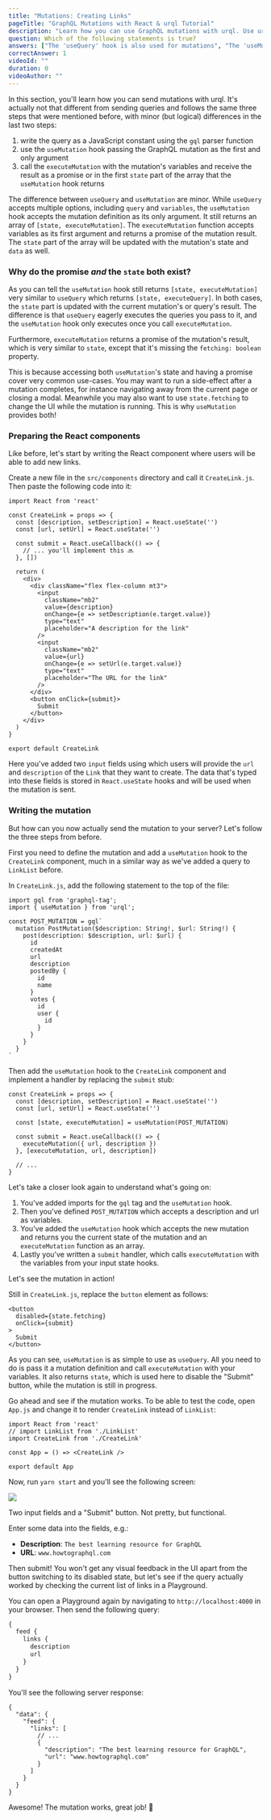 ```yaml
---
title: "Mutations: Creating Links"
pageTitle: "GraphQL Mutations with React & urql Tutorial"
description: "Learn how you can use GraphQL mutations with urql. Use urql's 'useMutation' hook to define and send mutations."
question: Which of the following statements is true?
answers: ["The 'useQuery' hook is also used for mutations", "The 'useMutation' hook accepts only the mutation and returns its current state and a function that accepts variables", "The 'useMutation' hook accepts both a mutation and variables and returns a function", "GraphQL mutations never take any arguments"]
correctAnswer: 1
videoId: ""
duration: 0		
videoAuthor: ""
---
```


In this section, you'll learn how you can send mutations with urql. It's actually not that different from sending queries and follows the same three steps that were mentioned before, with minor (but logical) differences in the last two steps:

1. write the query as a JavaScript constant using the `gql` parser function
1. use the `useMutation` hook passing the GraphQL mutation as the first and only argument
1. call the `executeMutation` with the mutation's variables and receive the result as a promise or in the first `state` part of the array that the `useMutation` hook returns

The difference between `useQuery` and `useMutation` are minor. While `useQuery` accepts multiple options, including `query` and `variables`, the `useMutation` hook accepts the mutation definition as its only argument. It still returns an array of `[state, executeMutation]`. The `executeMutation`
function accepts variables as its first argument and returns a promise of the
mutation result. The `state` part of the array will be updated with the mutation's state and `data` as well.

### Why do the promise _and_ the `state` both exist?

As you can tell the `useMutation` hook still returns `[state, executeMutation]` very similar to `useQuery` which returns `[state, executeQuery]`. In both cases, the `state` part is updated with the current mutation's or query's result. The difference is that `useQuery` eagerly executes the queries you pass to it, and the `useMutation` hook only executes once you call `executeMutation`.

Furthermore, `executeMutation` returns a promise of the mutation's result, which is very similar to `state`, except that it's missing the `fetching: boolean` property.

This is because accessing both `useMutation`'s state and having a promise cover very common use-cases. You may want to run a side-effect after a mutation completes, for instance navigating away from the current page or closing a modal. Meanwhile you may also want to use `state.fetching` to change the UI while the mutation is running. This is why `useMutation` provides both!

### Preparing the React components

Like before, let's start by writing the React component where users will be able to add new links.

<Instruction>

Create a new file in the `src/components` directory and call it `CreateLink.js`. Then paste the following code into it:

```js(path=".../hackernews-react-urql/src/components/CreateLink.js")
import React from 'react'

const CreateLink = props => {
  const [description, setDescription] = React.useState('')
  const [url, setUrl] = React.useState('')
  
  const submit = React.useCallback(() => {
    // ... you'll implement this 🔜
  }, [])

  return (
    <div>
      <div className="flex flex-column mt3">
        <input
          className="mb2"
          value={description}
          onChange={e => setDescription(e.target.value)}
          type="text"
          placeholder="A description for the link"
        />
        <input
          className="mb2"
          value={url}
          onChange={e => setUrl(e.target.value)}
          type="text"
          placeholder="The URL for the link"
        />
      </div>
      <button onClick={submit}>
        Submit
      </button>
    </div>
  )
}

export default CreateLink
```

</Instruction>

Here you've added two `input` fields using which users will provide the `url` and `description` of the `Link` that they want to create. The data that's typed into these fields is stored in `React.useState` hooks and will be used when the mutation is sent.

### Writing the mutation

But how can you now actually send the mutation to your server? Let's follow the three steps from before.

First you need to define the mutation and add a `useMutation` hook to the `CreateLink` component, much in a similar way as we've added a query to `LinkList` before.

<Instruction>

In `CreateLink.js`, add the following statement to the top of the file:

```js(path=".../hackernews-react-urql/src/components/CreateLink.js")
import gql from 'graphql-tag';
import { useMutation } from 'urql';

const POST_MUTATION = gql`
  mutation PostMutation($description: String!, $url: String!) {
    post(description: $description, url: $url) {
      id
      createdAt
      url
      description
      postedBy {
        id
        name
      }
      votes {
        id
        user {
          id
        }
      }
    }
  }
`
```

</Instruction>

<Instruction>

Then add the `useMutation` hook to the `CreateLink` component and implement a handler by replacing the `submit` stub:

```js{5,7-9}(path=".../hackernews-react-urql/src/components/CreateLink.js")
const CreateLink = props => {
  const [description, setDescription] = React.useState('')
  const [url, setUrl] = React.useState('')

  const [state, executeMutation] = useMutation(POST_MUTATION)
  
  const submit = React.useCallback(() => {
    executeMutation({ url, description })
  }, [executeMutation, url, description])
  
  // ...
}
```

</Instruction>

Let's take a closer look again to understand what's going on:

1. You've added imports for the `gql` tag and the `useMutation` hook.
1. Then you've defined `POST_MUTATION` which accepts a description and url as variables.
1. You've added the `useMutation` hook which accepts the new mutation and returns you the current state of the mutation and an `executeMutation` function as an array.
1. Lastly you've written a `submit` handler, which calls `executeMutation` with the variables from your input state hooks.

Let's see the mutation in action!

<Instruction>

Still in `CreateLink.js`, replace the `button` element as follows:

```js{2-3}(path=".../hackernews-react-urql/src/components/CreateLink.js")
<button
  disabled={state.fetching}
  onClick={submit}
>
  Submit
</button>
```

</Instruction>

As you can see, `useMutation` is as simple to use as `useQuery`. All you need to do is pass it a mutation definition and call `executeMutation` with your variables. It also returns `state`, which is used here to disable the "Submit" button, while the mutation is still in progress.

<Instruction>

Go ahead and see if the mutation works. To be able to test the code, open `App.js` and change it to render `CreateLink` instead of `LinkList`:

```js(path=".../hackernews-react-urql/src/components/App.js")
import React from 'react'
// import LinkList from './LinkList'
import CreateLink from './CreateLink'

const App = () => <CreateLink />

export default App
```

</Instruction>

Now, run `yarn start` and you'll see the following screen:

![](http://imgur.com/AJNlEfj.png)

Two input fields and a "Submit" button. Not pretty, but functional.

Enter some data into the fields, e.g.:

- **Description**: `The best learning resource for GraphQL`
- **URL**: `www.howtographql.com`

Then submit! You won't get any visual feedback in the UI apart from the button switching to its disabled state, but let's see if the query actually worked by checking the current list of links in a Playground.

You can open a Playground again by navigating to `http://localhost:4000` in your browser. Then send the following query:

```graphql
{
  feed {
    links {
      description
      url
    }
  }
}
```

You'll see the following server response:

```js(nocopy)
{
  "data": {
    "feed": {
      "links": [
        // ...
        {
          "description": "The best learning resource for GraphQL",
          "url": "www.howtographql.com"
        }
      ]
    }
  }
}
```

Awesome! The mutation works, great job! 💪
